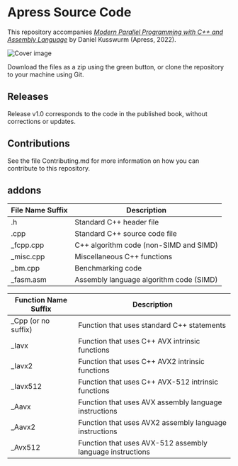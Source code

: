 # Apress Source Code

This repository accompanies [*Modern Parallel Programming with C++ and Assembly Language*](https://link.springer.com/book/10.1007/978-1-4842-7918-2) by Daniel Kusswurm (Apress, 2022).

[comment]: #cover
![Cover image](978-1-4842-7917-5.jpg)

Download the files as a zip using the green button, or clone the repository to your machine using Git.

## Releases

Release v1.0 corresponds to the code in the published book, without corrections or updates.

## Contributions

See the file Contributing.md for more information on how you can contribute to this repository.

## addons

| File Name Suffix | Description                             |
|------------------|-----------------------------------------|
| .h               | Standard C++ header file                |
| .cpp             | Standard C++ source code file           |
| _fcpp.cpp        | C++ algorithm code (non-SIMD and SIMD)  |
| _misc.cpp        | Miscellaneous C++ functions             |
| _bm.cpp          | Benchmarking code                       |
| _fasm.asm        | Assembly language algorithm code (SIMD) |


| Function Name Suffix | Description                                               |
|----------------------|-----------------------------------------------------------|
| _Cpp (or no suffix)  | Function that uses standard C++ statements                |
| _Iavx                | Function that uses C++ AVX intrinsic functions            |
| _Iavx2               | Function that uses C++ AVX2 intrinsic functions           |
| _Iavx512             | Function that uses C++ AVX-512 intrinsic functions        |
| _Aavx                | Function that uses AVX assembly language instructions     |
| _Aavx2               | Function that uses AVX2 assembly language instructions    |
| _Avx512              | Function that uses AVX-512 assembly language instructions |
